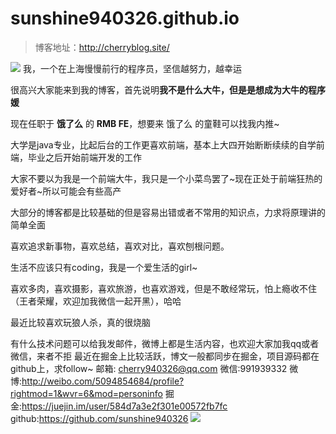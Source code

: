 # sunshine940326.github.io
> 博客地址：http://cherryblog.site/

![](http://oova2i5xh.bkt.clouddn.com/head5.jpg)
我，一个在上海慢慢前行的程序员，坚信越努力，越幸运

很高兴大家能来到我的博客，首先说明**我不是什么大牛，但是是想成为大牛的程序媛**

现在任职于 **饿了么** 的 **RMB FE**，想要来 饿了么 的童鞋可以找我内推~

大学是java专业，比起后台的工作更喜欢前端，基本上大四开始断断续续的自学前端，毕业之后开始前端开发的工作

大家不要以为我是一个前端大牛，我只是一个小菜鸟罢了~现在正处于前端狂热的爱好者~所以可能会有些高产

大部分的博客都是比较基础的但是容易出错或者不常用的知识点，力求将原理讲的简单全面

喜欢追求新事物，喜欢总结，喜欢对比，喜欢刨根问题。

生活不应该只有coding，我是一个爱生活的girl~

喜欢多肉，喜欢摄影，喜欢旅游，也喜欢游戏，但是不敢经常玩，怕上瘾收不住（王者荣耀，欢迎加我微信一起开黑），哈哈

最近比较喜欢玩狼人杀，真的很烧脑

有什么技术问题可以给我发邮件，微博上都是生活内容，也欢迎大家加我qq或者微信，来者不拒
最近在掘金上比较活跃，博文一般都同步在掘金，项目源码都在github上，求follow~
邮箱: cherry940326@qq.com
微信:991939332
微博:http://weibo.com/5094854684/profile?rightmod=1&wvr=6&mod=personinfo
掘金:https://juejin.im/user/584d7a3e2f301e00572fb7fc
github:https://github.com/sunshine940326
![](http://oova2i5xh.bkt.clouddn.com/wechatme.jpg)



